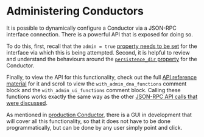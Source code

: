 # Administering Conductors

It is possible to dynamically configure a Conductor via a JSON-RPC interface connection. There is a powerful API that is exposed for doing so.

To do this, first, recall that the `admin = true` [property needs to be set](./conductor_interfaces.md#admin-bool-optional) for the interface via which this is being attempted. Second, it is helpful to review and understand the behaviours around the [`persistence_dir` property](./conductor_persistence_dir.md) for the Conductor.

Finally, to view the API for this functionality, check out the full [API reference material](https://developer.holochain.org/api/latest/holochain_container_api/interface/struct.ContainerApiBuilder.html) for it and scroll to view the `with_admin_dna_functions` comment block and the `with_admin_ui_functions` comment block. Calling these functions works exactly the same way as the other [JSON-RPC API calls that were discussed](./conductor_json_rpc_api.md).

As mentioned in [production Conductor](./production_conductor.md), there is a GUI in development that will cover all this functionality, so that it does not have to be done programmatically, but can be done by any user simply point and click.